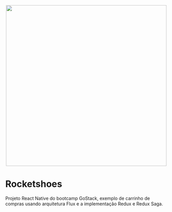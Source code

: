 <p align="center"><img width="500" src="https://repository-images.githubusercontent.com/203990644/81cbeb00-c593-11e9-8a28-6d3bea38ff76"></p>

# Rocketshoes
Projeto React Native do bootcamp GoStack, exemplo de carrinho de compras usando arquitetura Flux e a implementação Redux e Redux Saga.
